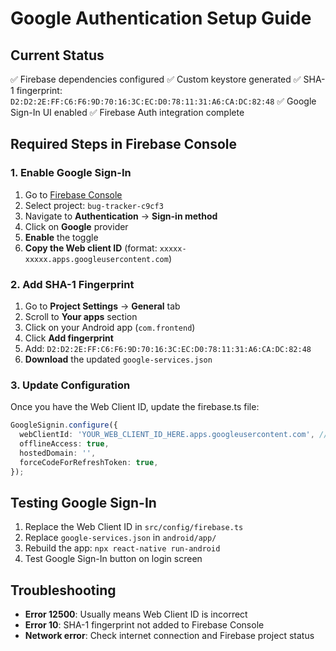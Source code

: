 # Google Authentication Setup Guide

## Current Status

✅ Firebase dependencies configured
✅ Custom keystore generated
✅ SHA-1 fingerprint: `D2:D2:2E:FF:C6:F6:9D:70:16:3C:EC:D0:78:11:31:A6:CA:DC:82:48`
✅ Google Sign-In UI enabled
✅ Firebase Auth integration complete

## Required Steps in Firebase Console

### 1. Enable Google Sign-In

1. Go to [Firebase Console](https://console.firebase.google.com/)
2. Select project: `bug-tracker-c9cf3`
3. Navigate to **Authentication** → **Sign-in method**
4. Click on **Google** provider
5. **Enable** the toggle
6. **Copy the Web client ID** (format: `xxxxx-xxxxx.apps.googleusercontent.com`)

### 2. Add SHA-1 Fingerprint

1. Go to **Project Settings** → **General** tab
2. Scroll to **Your apps** section
3. Click on your Android app (`com.frontend`)
4. Click **Add fingerprint**
5. Add: `D2:D2:2E:FF:C6:F6:9D:70:16:3C:EC:D0:78:11:31:A6:CA:DC:82:48`
6. **Download** the updated `google-services.json`

### 3. Update Configuration

Once you have the Web Client ID, update the firebase.ts file:

```typescript
GoogleSignin.configure({
  webClientId: 'YOUR_WEB_CLIENT_ID_HERE.apps.googleusercontent.com', // Replace with actual ID
  offlineAccess: true,
  hostedDomain: '',
  forceCodeForRefreshToken: true,
});
```

## Testing Google Sign-In

1. Replace the Web Client ID in `src/config/firebase.ts`
2. Replace `google-services.json` in `android/app/`
3. Rebuild the app: `npx react-native run-android`
4. Test Google Sign-In button on login screen

## Troubleshooting

- **Error 12500**: Usually means Web Client ID is incorrect
- **Error 10**: SHA-1 fingerprint not added to Firebase Console
- **Network error**: Check internet connection and Firebase project status
